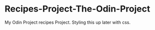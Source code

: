 # Recipes-Project-The-Odin-Project
My Odin Project recipes Project. Styling this up later with css.
